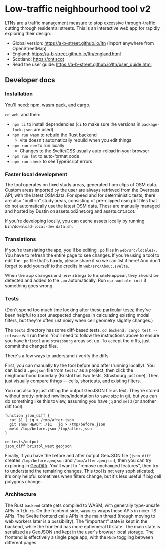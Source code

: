 # Low-traffic neighbourhood tool v2

LTNs are a traffic management measure to stop excessive through-traffic cutting
through residential streets. This is an interactive web app for rapidly
exploring their design.

- Global version: https://a-b-street.github.io/ltn (import anywhere from OpenStreetMap)
- England: https://a-b-street.github.io/ltn/england.html
- Scotland: https://cnt.scot
- Read the user guide: https://a-b-street.github.io/ltn/user_guide.html

## Developer docs

### Installation

You'll need:
[npm](https://docs.npmjs.com/downloading-and-installing-node-js-and-npm),
[wasm-pack](https://github.com/rustwasm/wasm-pack), and
[cargo](https://www.rust-lang.org/tools/install).

`cd web`, and then:

- `npm ci` to install dependencies (`ci` to make sure the versions in
  `package-lock.json` are used)
- `npm run wasm` to rebuild the Rust backend
  - vite doesn't automatically rebuild when you edit things
- `npm run dev` to run locally
  - Changes to the Svelte/CSS usually auto-reload in your browser
- `npm run fmt` to auto-format code
- `npm run check` to see TypeScript errors

### Faster local development

The tool operates on fixed study areas, generated from clips of OSM data.
Custom areas imported by the user are always retrieved from the Overpass API,
with the latest OSM data. For speed and for deterministic tests, there are also
"built-in" study areas, consisting of pre-clipped osm.pbf files that do not
automatically use the latest OSM data. These are manually managed and hosted by
Dustin on assets.od2net.org and assets.cnt.scot.

If you're developing locally, you can cache assets locally by running
`bin/download-local-dev-data.sh`.

### Translations

If you're translating the app, you'll be editing `.po` files in
`web/src/locales/`. You have to refresh the entire page to see changes. If
you're using a tool to edit the `.po` file that's handy, please share it so we
can list it here! And don't forget to add yourself to the credits in
`web/src/About.svelte`.

When the app changes and new strings to translate appear, they should be
detected and added to the `.po` automatically. Run `npx wuchale init` if
something goes wrong.

### Tests

(Don't spend too much time looking after these particular tests; they've been
helpful to spot unexpected changes in calculating existing modal filters, but
they're often just noisy when cell geometry slightly changes.)

The `tests` directory has some diff-based tests. `cd backend; cargo test
--release` will run them. You'll need to follow the instructions above to
ensure you have `bristol` and `strasbourg` areas set up. To accept the diffs,
just commit the changed files.

There's a few ways to understand / verify the diffs.

First, you can manually try the tool
[before](https://a-b-street.github.io/ltn/) and after (running locally). You
can load a `.geojson` file from `tests/` as a project, then click the
neighbourhood boundary (Bristol has two tests, Strasbourg just one). Then just
visually compare things -- cells, shortcuts, and existing filters.

You can also try just diffing the output GeoJSON file as text. They're stored
without pretty-printed newlines/indentation to save size in git, but you can do
something like this to view, assuming you have `jq` and `meld` (or another diff
tool):

```
function json_diff {
  cat $1 | jq > /tmp/after.json
  git show HEAD^:./$1 | jq > /tmp/before.json
  meld /tmp/before.json /tmp/after.json
}

cd tests/output
json_diff bristol_west.geojson
```

Finally, if you have the before and after output GeoJSON file (`json_diff`
creates `/tmp/before.geojson` and `/tmp/after.geojson`), then you can try
exploring in [GeoDiffr](https://dabreegster.github.io/geodiffr). You'll want to
"remove unchanged features", then try to understand the remaining changes. This
tool is not very sophisticated; it's only helpful sometimes when filters
change, but it's less useful if big cell polygons change.

### Architecture

The Rust `backend` crate gets compiled to WASM, with generally type-unsafe APIs
in `lib.rs`. On the frontend side, `wasm.ts` wraps these APIs in nicer TS APIs.
The Svelte frontend calls APIs in the main thread (though moving to web workers
later is a possibility). The "important" state is kept in the backend, while
the frontend has more ephemeral UI state. The main state is serialized as
GeoJSON and kept in the user's browser local storage. The frontend is
effectively a single page app, with the `Mode` toggling between different
pages.
